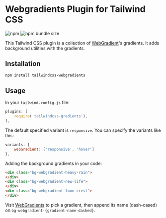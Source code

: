 # Webgradients Plugin for Tailwind CSS
![npm](https://img.shields.io/npm/v/tailwindcss-webgradients?color=green&label=VERSION&style=for-the-badge)
![npm bundle size](https://img.shields.io/bundlephobia/minzip/tailwindcss-webgradients?color=green&style=for-the-badge)

This Tailwind CSS plugin is a collection of [WebGradient](https://webgradients.com)'s gradients. It adds background utilities with the gradients.

## Installation

```bash
npm install tailwindcss-webgradients
```

## Usage
In your `tailwind.config.js` file:
```javascript
plugins: [
    require('tailwindcss-gradients'),
],
```

The default specified variant is `responsive`. You can specify the variants like this:
```javascript
variants: {
    webGradient: ['responsive', 'hover']
},
```
Adding the background gradients in your code:
```html
<div class="bg-webgradient-heavy-rain">
</div>
<div class="bg-webgradient-new-life">
</div>
<div class="bg-webgradient-loon-crest">
</div>
```
Visit [WebGradients](https://webgradients.com) to pick a gradient, then append its name (dash-cased) on `bg-webgradient-{gradient-name-dashed}`.
